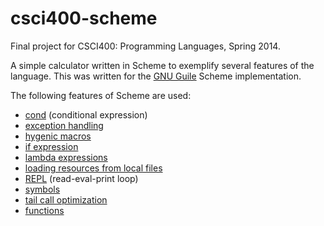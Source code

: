 csci400-scheme
==============

Final project for CSCI400: Programming Languages, Spring 2014.

A simple calculator written in Scheme to exemplify several features of
the language. This was written for the [GNU
Guile](https://www.gnu.org/software/guile/) Scheme implementation.

The following features of Scheme are used:

* [cond](functions.scm#L11) (conditional expression)
* [exception handling](main.scm#L11-L20)
* [hygenic macros](main.scm#L11)
* [if expression](main.scm#L31)
* [lambda expressions](main.scm#L15)
* [loading resources from local files](main.scm#L8)
* [REPL](main.scm#L30-L45) (read-eval-print loop)
* [symbols](functions.scm#L13)
* [tail call optimization](main.scm#L45)
* [functions](main.scm#L23-L45)
